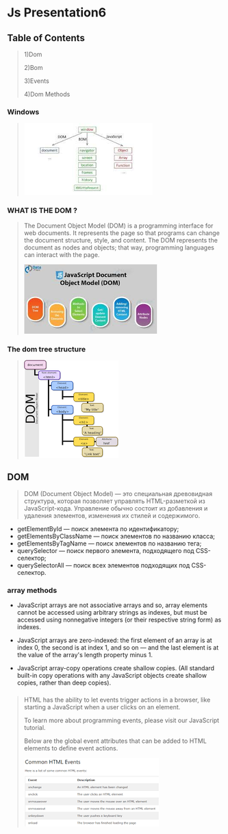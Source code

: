 # Js Presentation6

## Table of Contents

> 1)Dom
>
> 2)Bom
>
> 3)Events
>
> 4)Dom Methods

### Windows

>![](/wind.jpg)

### WHAT IS THE DOM ?

>The Document Object Model (DOM) is a programming interface for web documents. It represents the page so that programs can change the document structure, style, and content. The DOM represents the document as nodes and objects; that way, programming languages can interact with the page.
>
>![](/dom2.jpg)

### The dom tree structure

>![](/dom.png)


## DOM

>DOM (Document Object Model) — это специальная древовидная структура, которая позволяет управлять HTML-разметкой из JavaScript-кода. Управление обычно состоит из добавления и удаления элементов, изменения их стилей и содержимого.

- getElementById — поиск элемента по идентификатору;
- getElementsByClassName — поиск элементов по названию класса;
- getElementsByTagName — поиск элементов по названию тега;
- querySelector — поиск первого элемента, подходящего под CSS-селектор;
- querySelectorAll — поиск всех элементов подходящих под CSS-селектор.

### array methods

- JavaScript arrays are not associative arrays and so, array elements cannot be accessed using arbitrary strings as indexes, but must be accessed using nonnegative integers (or their respective string form) as indexes.

- JavaScript arrays are zero-indexed: the first element of an array is at index 0, the second is at index 1, and so on — and the last element is at the value of the array's length property minus 1.

- JavaScript array-copy operations create shallow copies. (All standard built-in copy operations with any JavaScript objects create shallow copies, rather than deep copies).

### 

>HTML has the ability to let events trigger actions in a browser, like starting a JavaScript when a user clicks on an element.
>
>To learn more about programming events, please visit our JavaScript tutorial.
>
>Below are the global event attributes that can be added to HTML elements to define event actions.
>
>![](/%D0%91%D0%B5%D0%B7%20%D0%BD%D0%B0%D0%B7%D0%B2%D0%B0%D0%BD%D0%B8%D1%8F.png)